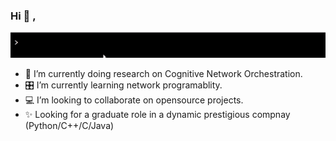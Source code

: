 ### Hi 👋 , 
![gif](https://github.com/seekasra/seekasra/blob/main/GitHub-Greeting.gif)
<!--
**seekasra/seekasra** is a ✨ _special_ ✨ repository because its `README.md` (this file) appears on your GitHub profile.
-->
- 🔭 I’m currently doing research on Cognitive Network Orchestration.
- 🎛 I’m currently learning network programablity.
- 💻 I’m looking to collaborate on opensource projects.
- ✨ Looking for a graduate role in a dynamic prestigious compnay (Python/C++/C/Java)

